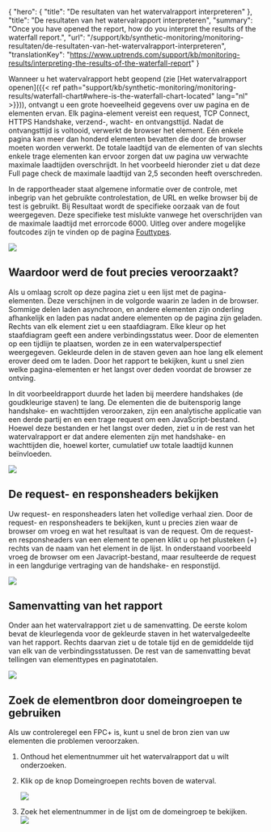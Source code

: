 {
  "hero": {
    "title": "De resultaten van het watervalrapport interpreteren"
  },
  "title": "De resultaten van het watervalrapport interpreteren",
  "summary": "Once you have opened the report, how do you interpret the results of the waterfall report.",
  "url": "/support/kb/synthetic-monitoring/monitoring-resultaten/de-resultaten-van-het-watervalrapport-interpreteren",
  "translationKey": "https://www.uptrends.com/support/kb/monitoring-results/interpreting-the-results-of-the-waterfall-report"
}

Wanneer u het watervalrapport hebt geopend (zie [Het watervalrapport openen]({{< ref path="support/kb/synthetic-monitoring/monitoring-results/waterfall-chart#where-is-the-waterfall-chart-located" lang="nl" >}})), ontvangt u een grote hoeveelheid gegevens over uw pagina en de elementen ervan. Elk pagina-element vereist een request, TCP Connect, HTTPS Handshake, verzend-, wacht- en ontvangsttijd. Nadat de ontvangsttijd is voltooid, verwerkt de browser het element. Eén enkele pagina kan meer dan honderd elementen bevatten die door de browser moeten worden verwerkt. De totale laadtijd van de elementen of van slechts enkele trage elementen kan ervoor zorgen dat uw pagina uw verwachte maximale laadtijden overschrijdt. In het voorbeeld hieronder ziet u dat deze Full page check de maximale laadtijd van 2,5 seconden heeft overschreden.

In de rapportheader staat algemene informatie over de controle, met inbegrip van het gebruikte controlestation, de URL en welke browser bij de test is gebruikt. Bij Resultaat wordt de specifieke oorzaak van de fout weergegeven. Deze specifieke test mislukte vanwege het overschrijden van de maximale laadtijd met errorcode 6000. Uitleg over andere mogelijke foutcodes zijn te vinden op de pagina [Fouttypes](/support/kb/alerting/fouten/fouttypes).

![](/img/content/e219780e-36db-4aa0-bdd9-a6f7898ecdb0.png)

## Waardoor werd de fout precies veroorzaakt?

Als u omlaag scrolt op deze pagina ziet u een lijst met de pagina-elementen. Deze verschijnen in de volgorde waarin ze laden in de browser. Sommige delen laden asynchroon, en andere elementen zijn onderling afhankelijk en laden pas nadat andere elementen op de pagina zijn geladen. Rechts van elk element ziet u een staafdiagram. Elke kleur op het staafdiagram geeft een andere verbindingsstatus weer. Door de elementen op een tijdlijn te plaatsen, worden ze in een watervalperspectief weergegeven. Gekleurde delen in de staven geven aan hoe lang elk element erover deed om te laden. Door het rapport te bekijken, kunt u snel zien welke pagina-elementen er het langst over deden voordat de browser ze ontving.

In dit voorbeeldrapport duurde het laden bij meerdere handshakes (de goudkleurige staven) te lang. De elementen die de buitensporig lange handshake- en wachttijden veroorzaken, zijn een analytische applicatie van een derde partij en en een trage request om een JavaScript-bestand. Hoewel deze bestanden er het langst over deden, ziet u in de rest van het watervalrapport er dat andere elementen zijn met handshake- en wachttijden die, hoewel korter, cumulatief uw totale laadtijd kunnen beïnvloeden.

![](/img/content/2fc286e2-26d2-4b40-96f8-462734d4c509.png)

## De request- en responsheaders bekijken

Uw request- en responsheaders laten het volledige verhaal zien. Door de request- en responsheaders te bekijken, kunt u precies zien waar de browser om vroeg en wat het resultaat is van de request. Om de request- en responsheaders van een element te openen klikt u op het plusteken (\+) rechts van de naam van het element in de lijst. In onderstaand voorbeeld vroeg de browser om een Javacript-bestand, maar resulteerde de request in een langdurige vertraging van de handshake- en responstijd.

![](/img/content/68f3ff2b-15a3-4f5d-b1be-233bd9ca55e2.png)

## Samenvatting van het rapport

Onder aan het watervalrapport ziet u de samenvatting. De eerste kolom bevat de kleurlegenda voor de gekleurde staven in het watervalgedeelte van het rapport. Rechts daarvan ziet u de totale tijd en de gemiddelde tijd van elk van de verbindingsstatussen. De rest van de samenvatting bevat tellingen van elementtypes en paginatotalen.

![](/img/content/eed630d9-4882-441f-a303-8bdc9fefbfc1.png)

## Zoek de elementbron door domeingroepen te gebruiken 

Als uw controleregel een FPC\+ is, kunt u snel de bron zien van uw elementen die problemen veroorzaken.

1.  Onthoud het elementnummer uit het watervalrapport dat u wilt onderzoeken.
2.  Klik op de knop Domeingroepen rechts boven de waterval.  
       
    ![](/img/content/eabecf5d-acd3-437a-bba0-73ed862213e4.png)  
      
3.  Zoek het elementnummer in de lijst om de domeingroep te bekijken.  
    ![](/img/content/fa083053-33a5-489f-a1e2-d6c92241164c.png)
